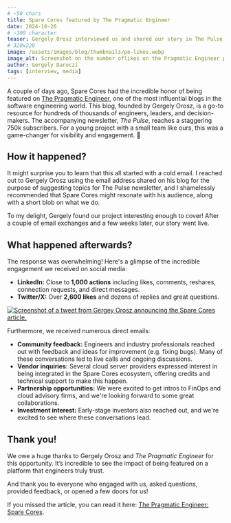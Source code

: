 ```yaml
---
# ~50 chars
title: Spare Cores featured by The Pragmatic Engineer
date: 2024-10-26
# ~100 character
teaser: Gergely Orosz interviewed us and shared our story in The Pulse and on his blog to 750k subscribers.
# 320x220
image: /assets/images/blog/thumbnails/pe-likes.webp
image_alt: Screenshot on the number oflikes on the Pragmatic Engineer post shared on social media.
author: Gergely Daroczi
tags: [interview, media]
---
```


A couple of days ago, Spare Cores had the incredible honor of being featured on <a href="https://www.pragmaticengineer.com/" target="_blank" rel="noopener">The Pragmatic Engineer</a>, one of the most influential blogs in the software engineering world. This blog, founded by Gergely Orosz, is a go-to resource for hundreds of thousands of engineers, leaders, and decision-makers. The accompanying newsletter, *The Pulse*, reaches a staggering 750k subscribers. For a young project with a small team like ours, this was a game-changer for visibility and engagement. 🚀

## How it happened?

It might surprise you to learn that this all started with a cold email. I reached out to Gergely Orosz using the email address shared on his blog for the purpose of suggesting topics for The Pulse newsletter, and I shamelessly recommended that Spare Cores might resonate with his audience, along with a short blob on what we do.

To my delight, Gergely found our project interesting enough to cover! After a couple of email exchanges and a few weeks later, our story went live.

## What happened afterwards?

The response was overwhelming! Here's a glimpse of the incredible engagement we received on social media:

- **LinkedIn:** Close to **1,000 actions** including likes, comments, reshares, connection requests, and direct messages.
- **Twitter/X:** Over **2,600 likes** and dozens of replies and great questions.

<div class="text-center m-2.5 mt-8 mb-6">
    <a href="https://twitter.com/GergelyOrosz/status/1847646053492748453" target="_blank" rel="noopener" class="text-center">
        <img src="/assets/images/blog/gergely-orosz-twitter.webp" alt="Screenshot of a tweet from Gergey Orosz announcing the Spare Cores article." class="rounded-lg" />
    </a>
</div>

Furthermore, we received numerous direct emails:

- **Community feedback:** Engineers and industry professionals reached out with feedback and ideas for improvement (e.g. fixing bugs). Many of these conversations led to live calls and ongoing discussions.
- **Vendor inquiries:** Several cloud server providers expressed interest in being integrated in the Spare Cores ecosystem, offering credits and technical support to make this happen.
- **Partnership opportunities:** We were excited to get intros to FinOps and cloud advisory firms, and we're looking forward to some great collaborations.
- **Investment interest:** Early-stage investors also reached out, and we're excited to see where these conversations lead.

## Thank you!

We owe a huge thanks to Gergely Orosz and *The Pragmatic Engineer* for this opportunity. It’s incredible to see the impact of being featured on a platform that engineers truly trust.  

And thank you to everyone who engaged with us, asked questions, provided feedback, or opened a few doors for us! 

If you missed the article, you can read it here: [The Pragmatic Engineer: Spare Cores](https://blog.pragmaticengineer.com/spare-cores/).  
